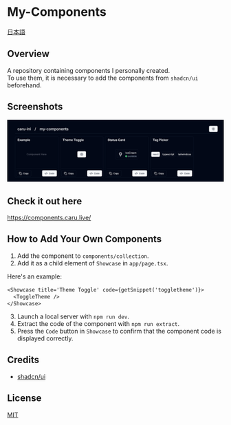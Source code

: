 # My-Components

[日本語](/README_ja.md)

## Overview

A repository containing components I personally created.\
To use them, it is necessary to add the components from `shadcn/ui` beforehand.

## Screenshots

![screenshot](docs/screenshot.png)

## Check it out here

<https://components.caru.live/>

## How to Add Your Own Components

1. Add the component to `components/collection`.
2. Add it as a child element of `Showcase` in `app/page.tsx`.

Here's an example:

```tsx
<Showcase title='Theme Toggle' code={getSnippet('toggletheme')}>
  <ToggleTheme />
</Showcase>
```

3. Launch a local server with `npm run dev`.
4. Extract the code of the component with `npm run extract`.
5. Press the `Code` button in `Showcase` to confirm that the component code is displayed correctly.

## Credits

- [shadcn/ui](https://github.com/shadcn-ui/ui)

## License

[MIT](/LICENSE)
